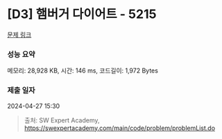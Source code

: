 # [D3] 햄버거 다이어트 - 5215 

[문제 링크](https://swexpertacademy.com/main/code/problem/problemDetail.do?contestProbId=AWT-lPB6dHUDFAVT) 

### 성능 요약

메모리: 28,928 KB, 시간: 146 ms, 코드길이: 1,972 Bytes

### 제출 일자

2024-04-27 15:30



> 출처: SW Expert Academy, https://swexpertacademy.com/main/code/problem/problemList.do
